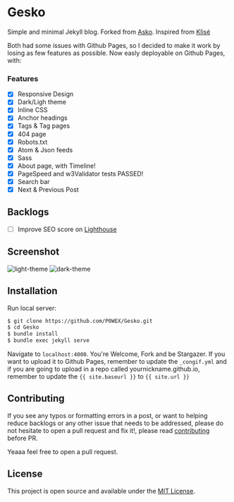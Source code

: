 # Gesko

Simple and minimal Jekyll blog. 
Forked from [Asko](https://github.com/manuelmazzuola/asko).
Inspired from [Klisé](https://github.com/piharpi/jekyll-klise)

Both had some issues with Github Pages, so I decided to make it work by losing as few features as possible.
Now easly deployable on Github Pages, with:

### Features

- [x] Responsive Design
- [x] Dark/Ligh theme
- [x] Inline CSS
- [x] Anchor headings
- [x] Tags & Tag pages
- [x] 404 page
- [x] Robots.txt
- [x] Atom & Json feeds
- [x] Sass
- [x] About page, with Timeline!
- [x] PageSpeed and w3Validator tests PASSED!
- [x] Search bar
- [x] Next & Previous Post

## Backlogs

- [ ] Improve SEO score on [Lighthouse](lighthouse_test.png) 



## Screenshot

![light-theme](https://github.com/P0WEX/Gesko/blob/master/light.png)
![dark-theme](https://github.com/P0WEX/Gesko/blob/master/dark.png)

## Installation

Run local server:

```bash
$ git clone https://github.com/P0WEX/Gesko.git
$ cd Gesko
$ bundle install
$ bundle exec jekyll serve
```

Navigate to `localhost:4000`. You're Welcome, Fork and be Stargazer.
If you want to upload it to Github Pages, remember to update the `_congif.yml` and if you are going to upload in a repo called yournickname.github.io, remember to update the `{{ site.baseurl }}` to `{{ site.url }}` 


## Contributing

If you see any typos or formatting errors in a post, or want to helping reduce backlogs or any other issue that needs to be addressed, please do not hesitate to open a pull request and fix it!, please read [contributing](./CONTRIBUTING.md) before PR.

Yeaaa feel free to open a pull request.

## License

This project is open source and available under the [MIT License](LICENSE.md).
